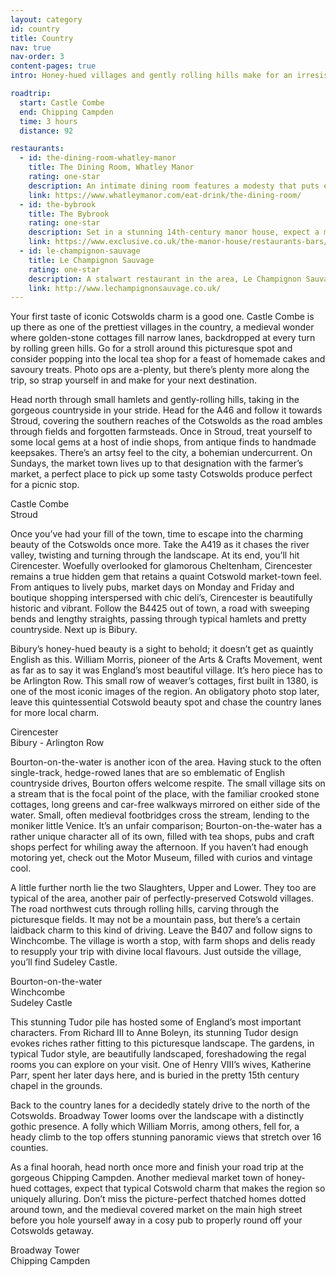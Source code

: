 ```yaml
---
layout: category
id: country
title: Country
nav: true
nav-order: 3
content-pages: true
intro: Honey-hued villages and gently rolling hills make for an irresistibly charming landscape. The Cotswolds are a perfect example of a pastoral idyll, where medieval hamlets have little stake in modernity and most of the region is wonderfully unspoilt. Discover a thriving foodie scene in delis, markets and rustic pubs, and unpick the picture-postcard beauty of this famed destination.

roadtrip:
  start: Castle Combe
  end: Chipping Campden
  time: 3 hours
  distance: 92

restaurants:
  - id: the-dining-room-whatley-manor
    title: The Dining Room, Whatley Manor
    rating: one-star
    description: An intimate dining room features a modesty that puts emphasis on a rather tempting menu. There’s a playfulness to the offerings, with chefs occasionally taking the time to personally talk you through their creations.
    link: https://www.whatleymanor.com/eat-drink/the-dining-room/
  - id: the-bybrook
    title: The Bybrook
    rating: one-star
    description: Set in a stunning 14th-century manor house, expect a menu focussed around seasonal fare and local produce. Kitchen garden produce plays a pivotal role in classic dishes with contemporary overtones.
    link: https://www.exclusive.co.uk/the-manor-house/restaurants-bars/the-bybrook/
  - id: le-champignon-sauvage
    title: Le Champignon Sauvage
    rating: one-star
    description: A stalwart restaurant in the area, Le Champignon Sauvage has consistently delivered masterful cooking for over 30 years. The finest British ingredients are prepared with modern technique and unique flair.
    link: http://www.lechampignonsauvage.co.uk/
---
```


<div class="width width--lg text--lg">
  <p>Your first taste of iconic Cotswolds charm is a good one. Castle Combe is up there as one of the prettiest villages in the country, a medieval wonder where golden-stone cottages fill narrow lanes, backdropped at every turn by rolling green hills. Go for a stroll around this picturesque spot and consider popping into the local tea shop for a feast of homemade cakes and savoury treats. Photo ops are a-plenty, but there’s plenty more along the trip, so strap yourself in and make for your next destination.</p>
  <p>Head north through small hamlets and gently-rolling hills, taking in the gorgeous countryside in your stride. Head for the A46 and follow it towards Stroud, covering the southern reaches of the Cotswolds as the road ambles through fields and forgotten farmsteads. Once in Stroud, treat yourself to some local gems at a host of indie shops, from antique finds to handmade keepsakes. There’s an artsy feel to the city, a bohemian undercurrent. On Sundays, the market town lives up to that designation with the farmer’s market, a perfect place to pick up some tasty Cotswolds produce perfect for a picnic stop.</p>
</div>

<div class="width width--xxl vpad--lg">
  <div class="row row--6-6 row--gutters-sm">
    <div class="col">
      <div class="bg-img bg-img--3-2" style="background-image: url('{{site.img}}/content/{{page.id}}/locations/castle-combe.jpg');"></div>
      <div class="caption">Castle Combe</div>
    </div>
    <div class="col">
      <div class="bg-img bg-img--3-2" style="background-image: url('{{site.img}}/content/{{page.id}}/locations/stroud.jpg');"></div>
      <div class="caption">Stroud</div>
    </div>
  </div>
</div>

<div class="width width--lg text--lg">
  <p>Once you’ve had your fill of the town, time to escape into the charming beauty of the Cotswolds once more. Take the A419 as it chases the river valley, twisting and turning through the landscape. At its end, you’ll hit Cirencester. Woefully overlooked for glamorous Cheltenham, Cirencester remains a true hidden gem that retains a quaint Cotswold market-town feel. From antiques to lively pubs, market days on Monday and Friday and boutique shopping interspersed with chic deli’s, Cirencester is beautifully historic and vibrant. Follow the B4425 out of town, a road with sweeping bends and lengthy straights, passing through typical hamlets and pretty countryside. Next up is Bibury.</p>
  <p>Bibury’s honey-hued beauty is a sight to behold; it doesn’t get as quaintly English as this. William Morris, pioneer of the Arts &amp; Crafts Movement, went as far as to say it was England’s most beautiful village. It’s hero piece has to be Arlington Row. This small row of weaver’s cottages, first built in 1380, is one of the most iconic images of the region. An obligatory photo stop later, leave this quintessential Cotswold beauty spot and chase the country lanes for more local charm.</p>
</div>

<div class="width width--xxl vpad--lg">
  <div class="row row--6-6 row--gutters-sm">
    <div class="col">
      <div class="bg-img bg-img--3-2" style="background-image: url('{{site.img}}/content/{{page.id}}/locations/cirencester.jpg');"></div>
      <div class="caption">Cirencester</div>
    </div>
    <div class="col">
      <div class="bg-img bg-img--3-2" style="background-image: url('{{site.img}}/content/{{page.id}}/locations/bibury-arlington-row.jpg');"></div>
      <div class="caption">Bibury - Arlington Row</div>
    </div>
  </div>
</div>

<div class="width width--lg text--lg">
  <p>Bourton-on-the-water is another icon of the area. Having stuck to the often single-track, hedge-rowed lanes that are so emblematic of English countryside drives, Bourton offers welcome respite. The small village sits on a stream that is the focal point of the place, with the familiar crooked stone cottages, long greens and car-free walkways mirrored on either side of the water. Small, often medieval footbridges cross the stream, lending to the moniker little Venice. It’s an unfair comparison; Bourton-on-the-water has a rather unique character all of its own, filled with tea shops, pubs and craft shops perfect for whiling away the afternoon. If you haven’t had enough motoring yet, check out the Motor Museum, filled with curios and vintage cool.</p>
  <p>A little further north lie the two Slaughters, Upper and Lower. They too are typical of the area, another pair of perfectly-preserved Cotswold villages. The road northwest cuts through rolling hills, carving through the picturesque fields. It may not be a mountain pass, but there’s a certain laidback charm to this kind of driving. Leave the B407 and follow signs to Winchcombe. The village is worth a stop, with farm shops and delis ready to resupply your trip with divine local flavours. Just outside the village, you’ll find Sudeley Castle.</p>
</div>

<div class="width width--xxl vpad--lg">
  <div class="bg-img bg-img--16-9" style="background-image: url('{{site.img}}/content/{{page.id}}/locations/bourton-on-the-water.jpg');"></div>
  <div class="caption">Bourton-on-the-water</div>
  <div class="space--lg"></div>
  <div class="row row--6-6 row--gutters-sm">
    <div class="col">
      <div class="bg-img bg-img--16-9" style="background-image: url('{{site.img}}/content/{{page.id}}/locations/winchcombe.jpg');"></div>
      <div class="caption">Winchcombe</div>
    </div>
    <div class="col">
      <div class="bg-img bg-img--16-9" style="background-image: url('{{site.img}}/content/{{page.id}}/locations/sudeley-castle.jpg');"></div>
      <div class="caption">Sudeley Castle</div>
    </div>
  </div>
</div>

<div class="width width--lg text--lg">
  <p>This stunning Tudor pile has hosted some of England’s most important characters. From Richard III to Anne Boleyn, its stunning Tudor design evokes riches rather fitting to this picturesque landscape. The gardens, in typical Tudor style, are beautifully landscaped, foreshadowing the regal rooms you can explore on your visit. One of Henry VIII’s wives, Katherine Parr, spent her later days here, and is buried in the pretty 15th century chapel in the grounds.</p>
  <p>Back to the country lanes for a decidedly stately drive to the north of the Cotswolds. Broadway Tower looms over the landscape with a distinctly gothic presence. A folly which William Morris, among others, fell for, a heady climb to the top offers stunning panoramic views that stretch over 16 counties.</p>
  <p>As a final hoorah, head north once more and finish your road trip at the gorgeous Chipping Campden. Another medieval market town of honey-hued cottages, expect that typical Cotswold charm that makes the region so uniquely alluring. Don’t miss the picture-perfect thatched homes dotted around town, and the medieval covered market on the main high street before you hole yourself away in a cosy pub to properly round off your Cotswolds getaway.</p>
</div>

<div class="width width--xxl vpad--lg">
  <div class="row row--6-6 row--gutters-sm">
    <div class="col">
      <div class="bg-img bg-img--3-2" style="background-image: url('{{site.img}}/content/{{page.id}}/locations/broadway-tower.jpg');"></div>
      <div class="caption">Broadway Tower</div>
    </div>
    <div class="col">
      <div class="bg-img bg-img--3-2" style="background-image: url('{{site.img}}/content/{{page.id}}/locations/chipping-campden.jpg');"></div>
      <div class="caption">Chipping Campden</div>
    </div>
  </div>
</div>